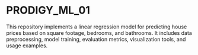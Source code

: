 # PRODIGY_ML_01
This repository implements a linear regression model for predicting house prices based on square footage, bedrooms, and bathrooms. It includes data preprocessing, model training, evaluation metrics, visualization tools, and usage examples.
